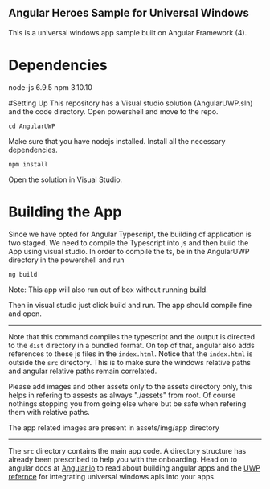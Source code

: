 Angular Heroes Sample for Universal Windows
---------------------------------------------

This is a universal windows app sample built on Angular Framework (4). 

# Dependencies
node-js 6.9.5
npm 3.10.10

#Setting Up
This repository has a Visual studio solution (AngularUWP.sln) and the code directory. Open powershell and move to the repo.

    cd AngularUWP

Make sure that you have nodejs installed. Install all the necessary dependencies.

    npm install

Open the solution in Visual Studio.

# Building the App

Since we have opted for Angular Typescript, the building of application is two staged. We need to compile the Typescript into js and then build the App using visual studio. In order to compile the ts, be in the AngularUWP directory in the powershell and run 

    ng build

Note: This app will also run out of box without running build.

Then in visual studio just click build and run. The app should compile fine and open.

--------

Note that this command compiles the typescript and the output is directed to the `dist` directory in a bundled format. On top of that, angular also adds references to these js files in the `index.html`. Notice that the `index.html` is outside the `src` directory. This is to make sure the windows relative paths and angular relative paths remain correlated.

Please add images and other assets only to the assets directory only, this helps in refering to assests as always "./assets" from root. Of course nothings stopping you from going else where but be safe when refering them with relative paths.

The app related images are present in assets/img/app directory

----

The `src` directory contains the main app code. A directory structure has already been prescribed to help you with the onboarding. Head on to angular docs at [Angular.io](https://angular.io) to read about building angular apps and the [UWP refernce](https://docs.microsoft.com/en-us/uwp/) for integrating universal windows apis into your apps.